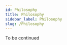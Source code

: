 ```yaml
---
id: Philosophy
title: Philosophy
sidebar_label: Philosophy
slug: /Philosophy
---
```


To be continued